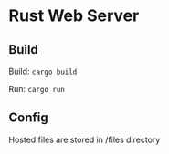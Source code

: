 # Rust Web Server
## Build
Build: `cargo build`

Run: `cargo run`
## Config
Hosted files are stored in /files directory
